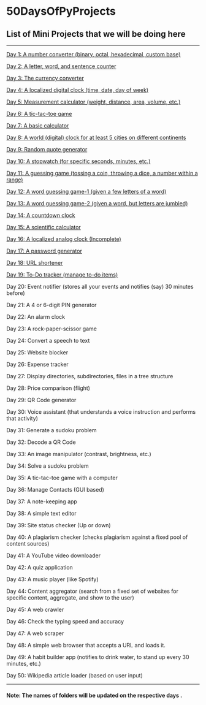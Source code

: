 # **50DaysOfPyProjects**

## List of Mini Projects that we will be doing here

---

[Day 1: A number converter (binary, octal, hexadecimal, custom base)](https://github.com/Sanjaych4/50DaysOfPyProjects/tree/main/Day%201%20Number%20Converter)

[Day 2: A letter, word, and sentence counter](https://github.com/Sanjaych4/50DaysOfPyProjects/tree/main/Day%202%20Counter)

[Day 3: The currency converter](https://github.com/Sanjaych4/50DaysOfPyProjects/tree/main/Day%203%20Currency%20Converter)

[Day 4: A localized digital clock (time, date, day of week)](https://github.com/Sanjaych4/50DaysOfPyProjects/tree/main/Day%204%20Local%20Time)

[Day 5: Measurement calculator (weight, distance, area, volume, etc.)](https://github.com/Sanjaych4/50DaysOfPyProjects/tree/main/Day%205%20Measurement%20Calculator)

[Day 6: A tic-tac-toe game](https://github.com/Sanjaych4/50DaysOfPyProjects/tree/main/Day%206%20Tic%20tac%20toe)

[Day 7: A basic calculator](https://github.com/Sanjaych4/50DaysOfPyProjects/tree/main/Day%207%20Basic%20Calculator)

[Day 8: A world (digital) clock for at least 5 cities on different continents](https://github.com/Sanjaych4/50DaysOfPyProjects/tree/main/Day%208%20Digital%20Clock)

[Day 9: Random quote generator](https://github.com/Sanjaych4/50DaysOfPyProjects/tree/main/Day%209%20Random%20Quote%20Generator)

[Day 10: A stopwatch (for specific seconds, minutes, etc.)](https://github.com/Sanjaych4/50DaysOfPyProjects/tree/main/Day10%20Stopwatch)

[Day 11: A guessing game (tossing a coin, throwing a dice, a number within a range)](https://github.com/Sanjaych4/50DaysOfPyProjects/tree/main/Day11%20Guessing%20game)

[Day 12: A word guessing game-1 (given a few letters of a word)](https://github.com/Sanjaych4/50DaysOfPyProjects/tree/main/Day12%20Word%20Guessing%20Game)

[Day 13: A word guessing game-2 (given a word, but letters are jumbled)](https://github.com/Sanjaych4/50DaysOfPyProjects/tree/main/Day13%20Jumbled%20Word%20Guessing%20Game)

[Day 14: A countdown clock](https://github.com/Sanjaych4/50DaysOfPyProjects/tree/main/Day14%20Coundown%20TImer)

[Day 15: A scientific calculator](https://github.com/Sanjaych4/50DaysOfPyProjects/tree/main/Day15%20Scientific%20Calculator)

[Day 16: A localized analog clock (Incomplete) ](https://github.com/Sanjaych4/50DaysOfPyProjects/tree/main/Day16%20%20A%20Localized%20Analog%20Clock)

[Day 17: A password generator](https://github.com/Sanjaych4/50DaysOfPyProjects/tree/main/Day17%20Password%20Generator)

[Day 18: URL shortener](https://github.com/Sanjaych4/50DaysOfPyProjects/tree/main/Day18%20URL%20Shortner)

[Day 19: To-Do tracker (manage to-do items)](https://github.com/Sanjaych4/50DaysOfPyProjects/tree/main/Day19%20ToDo%20Tracker)

Day 20: Event notifier (stores all your events and notifies (say) 30 minutes before)

Day 21: A 4 or 6-digit PIN generator

Day 22: An alarm clock

Day 23: A rock-paper-scissor game

Day 24: Convert a speech to text

Day 25: Website blocker

Day 26: Expense tracker

Day 27: Display directories, subdirectories, files in a tree structure

Day 28: Price comparison (flight)

Day 29: QR Code generator

Day 30: Voice assistant (that understands a voice instruction and performs that activity)

Day 31: Generate a sudoku problem

Day 32: Decode a QR Code

Day 33: An image manipulator (contrast, brightness, etc.)

Day 34: Solve a sudoku problem

Day 35: A tic-tac-toe game with a computer

Day 36: Manage Contacts (GUI based)

Day 37: A note-keeping app

Day 38: A simple text editor

Day 39: Site status checker (Up or down)

Day 40: A plagiarism checker (checks plagiarism against a fixed pool of content sources)

Day 41: A YouTube video downloader

Day 42: A quiz application

Day 43: A music player (like Spotify)

Day 44: Content aggregator (search from a fixed set of websites for specific content, aggregate, and show to the user)

Day 45: A web crawler

Day 46: Check the typing speed and accuracy

Day 47: A web scraper

Day 48: A simple web browser that accepts a URL and loads it.

Day 49: A habit builder app (notifies to drink water, to stand up every 30 minutes, etc.)

Day 50: Wikipedia article loader (based on user input)

---

#### **Note: The names of folders will be updated on the respective days .**
